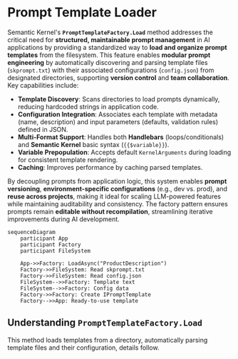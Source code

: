 ﻿# Prompt Template Loader

Semantic Kernel's **`PromptTemplateFactory.Load`** method addresses the critical
need for **structured, maintainable prompt management** in AI applications by 
providing a standardized way to **load and organize prompt templates** from 
the filesystem. This feature enables **modular prompt engineering** by 
automatically discovering and parsing template files (`skprompt.txt`) with 
their associated configurations (`config.json`) from designated directories, 
supporting **version control** and **team collaboration**. Key capabilities include:  

- **Template Discovery**: Scans directories to load prompts dynamically, 
reducing hardcoded strings in application code.  
- **Configuration Integration**: Associates each template with metadata 
(name, description) and input parameters (defaults, validation rules) defined in JSON.  
- **Multi-Format Support**: Handles both **Handlebars** (loops/conditionals) 
and **Semantic Kernel** basic syntax (`{{$variable}}`).  
- **Variable Prepopulation**: Accepts default `KernelArguments` during loading 
for consistent template rendering.  
- **Caching**: Improves performance by caching parsed templates.  

By decoupling prompts from application logic, this system enables 
**prompt versioning**, **environment-specific configurations** (e.g., dev vs. prod), 
and **reuse across projects**, making it ideal for scaling LLM-powered features while 
maintaining auditability and consistency. The factory pattern ensures prompts remain 
**editable without recompilation**, streamlining iterative improvements during AI development.

```
sequenceDiagram
    participant App
    participant Factory
    participant FileSystem
    
    App->>Factory: LoadAsync("ProductDescription")
    Factory->>FileSystem: Read skprompt.txt
    Factory->>FileSystem: Read config.json
    FileSystem-->>Factory: Template text
    FileSystem-->>Factory: Config data
    Factory->>Factory: Create IPromptTemplate
    Factory-->>App: Ready-to-use template
```

## Understanding ```PromptTemplateFactory.Load```

This method loads templates from a directory, automatically parsing template files and their 
configuration, details follow. 

